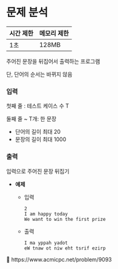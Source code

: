 # 문제 분석

| 시간 제한 | 메모리 제한 |
| --- | --- |
| 1초 | 128MB |

주어진 문장을 뒤집어서 출력하는 프로그램 

단, 단어의 순서는 바뀌지 않음

### 입력

첫째 줄 : 테스트 케이스 수 T

둘째 줄 ~ T개: 한 문장

- 단어의 길이 최대 20
- 문장의 길이 최대 1000

### 출력

입력으로 주어진 문장 뒤집기

- **예제**
    - 입력
        
        ```
        2
        I am happy today
        We want to win the first prize
        ```
        
    - 출력
        
        ```
        I ma yppah yadot
        eW tnaw ot niw eht tsrif ezirp
        ```
        


<aside>
📎 https://www.acmicpc.net/problem/9093

</aside>